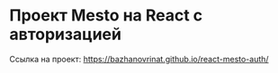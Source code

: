 # Проект Mesto на React с авторизацией

Ссылка на проект:
https://bazhanovrinat.github.io/react-mesto-auth/